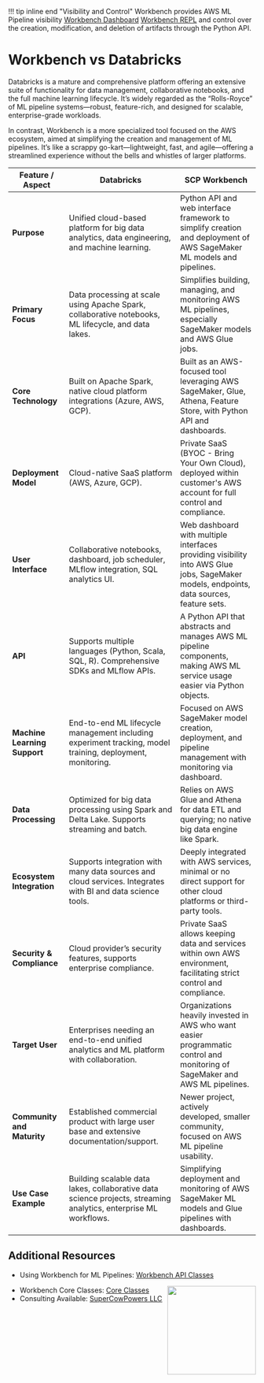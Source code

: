 !!! tip inline end "Visibility and Control"
    Workbench provides AWS ML Pipeline visibility [Workbench Dashboard](../index.md) [Workbench REPL](../repl/index.md) and control over the creation, modification, and deletion of artifacts through the Python API.
    
# Workbench vs Databricks
Databricks is a mature and comprehensive platform offering an extensive suite of functionality for data management, collaborative notebooks, and the full machine learning lifecycle. It’s widely regarded as the “Rolls-Royce” of ML pipeline systems—robust, feature-rich, and designed for scalable, enterprise-grade workloads. 

In contrast, Workbench is a more specialized tool focused on the AWS ecosystem, aimed at simplifying the creation and management of ML pipelines. It’s like a scrappy go-kart—lightweight, fast, and agile—offering a streamlined experience without the bells and whistles of larger platforms.


| Feature / Aspect                | Databricks                                                                                       | SCP Workbench                                                                  |
|-------------------------------|------------------------------------------------------------------------------------------------|---------------------------------------------------------------------------------------------|
| **Purpose**                   | Unified cloud-based platform for big data analytics, data engineering, and machine learning.  | Python API and web interface framework to simplify creation and deployment of AWS SageMaker ML models and pipelines. |
| **Primary Focus**              | Data processing at scale using Apache Spark, collaborative notebooks, ML lifecycle, and data lakes. | Simplifies building, managing, and monitoring AWS ML pipelines, especially SageMaker models and AWS Glue jobs. |
| **Core Technology**            | Built on Apache Spark, native cloud platform integrations (Azure, AWS, GCP).                   | Built as an AWS-focused tool leveraging AWS SageMaker, Glue, Athena, Feature Store, with Python API and dashboards. |
| **Deployment Model**           | Cloud-native SaaS platform (AWS, Azure, GCP).                                                  | Private SaaS (BYOC - Bring Your Own Cloud), deployed within customer's AWS account for full control and compliance. |
| **User Interface**             | Collaborative notebooks, dashboard, job scheduler, MLflow integration, SQL analytics UI.       | Web dashboard with multiple interfaces providing visibility into AWS Glue jobs, SageMaker models, endpoints, data sources, feature sets. |
| **API**                       | Supports multiple languages (Python, Scala, SQL, R). Comprehensive SDKs and MLflow APIs.       | A Python API that abstracts and manages AWS ML pipeline components, making AWS ML service usage easier via Python objects. |
| **Machine Learning Support**   | End-to-end ML lifecycle management including experiment tracking, model training, deployment, monitoring. | Focused on AWS SageMaker model creation, deployment, and pipeline management with monitoring via dashboard. |
| **Data Processing**            | Optimized for big data processing using Spark and Delta Lake. Supports streaming and batch.     | Relies on AWS Glue and Athena for data ETL and querying; no native big data engine like Spark. |
| **Ecosystem Integration**      | Supports integration with many data sources and cloud services. Integrates with BI and data science tools. | Deeply integrated with AWS services, minimal or no direct support for other cloud platforms or third-party tools. |
| **Security & Compliance**      | Cloud provider’s security features, supports enterprise compliance.                            | Private SaaS allows keeping data and services within own AWS environment, facilitating strict control and compliance. |
| **Target User**                | Enterprises needing an end-to-end unified analytics and ML platform with collaboration.        | Organizations heavily invested in AWS who want easier programmatic control and monitoring of SageMaker and AWS ML pipelines. |
| **Community and Maturity**     | Established commercial product with large user base and extensive documentation/support.       | Newer project, actively developed, smaller community, focused on AWS ML pipeline usability. |
| **Use Case Example**           | Building scalable data lakes, collaborative data science projects, streaming analytics, enterprise ML workflows. | Simplifying deployment and monitoring of AWS SageMaker ML models and Glue pipelines with dashboards. |

## Additional Resources

- Using Workbench for ML Pipelines: [Workbench API Classes](../api_classes/overview.md)

<img align="right" src="../images/scp.png" width="180">

- Workbench Core Classes: [Core Classes](../core_classes/overview.md)
- Consulting Available: [SuperCowPowers LLC](https://www.supercowpowers.com)